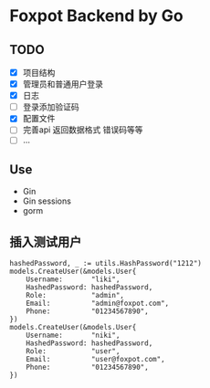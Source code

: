 # Foxpot Backend by Go

## TODO

- [x] 项目结构
- [x] 管理员和普通用户登录
- [x] 日志
- [ ] 登录添加验证码
- [x] 配置文件
- [ ] 完善api 返回数据格式 错误码等等
- [ ] ... 

## Use

- Gin
- Gin sessions
- gorm

## 插入测试用户
```
hashedPassword, _ := utils.HashPassword("1212")
models.CreateUser(&models.User{
	Username:       "liki",
	HashedPassword: hashedPassword,
	Role:           "admin",
	Email:          "admin@foxpot.com",
	Phone:          "01234567890",
})
models.CreateUser(&models.User{
	Username:       "niki",
	HashedPassword: hashedPassword,
	Role:           "user",
	Email:          "user@foxpot.com",
	Phone:          "01234567890",
})
```